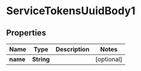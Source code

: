 # ServiceTokensUuidBody1

## Properties
Name | Type | Description | Notes
------------ | ------------- | ------------- | -------------
**name** | **String** |  |  [optional]
